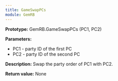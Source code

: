 ```yaml
---
title: GameSwapPCs
module: GemRB
---
```


**Prototype:** GemRB.GameSwapPCs (PC1, PC2)

**Parameters:**
  * PC1 - party ID of the first PC
  * PC2 - party ID of the second PC

**Description:**  Swap the party order of PC1 with PC2.

**Return value:** None
